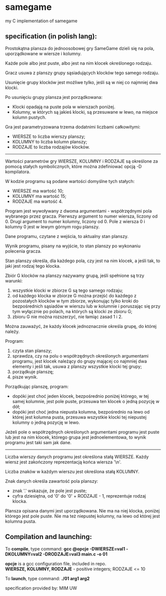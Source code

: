 # samegame
my C implementation of samegame

## specification (in polish lang):
Prostokątna plansza do jednoosobowej gry SameGame dzieli się na pola, uporządkowane w wiersze i kolumny.

Każde pole albo jest puste, albo jest na nim klocek określonego rodzaju.

Gracz usuwa z planszy grupy sąsiadujących klocków tego samego rodzaju.

Usunięcie grupy klocków jest możliwe tylko, jeśli są w niej co najmniej dwa klocki.

Po usunięciu grupy plansza jest porządkowana:
<ul>
<li>Klocki opadają na puste pola w wierszach poniżej.</li>
<li>Kolumny, w których są jakieś klocki, są przesuwane w lewo, na miejsce kolumn pustych.</li>
</ul>

Gra jest parametryzowana trzema dodatnimi liczbami całkowitymi:
<ul>
<li>WIERSZE to liczba wierszy planszy;</li>
<li>KOLUMNY to liczba kolumn planszy;</li>
<li>RODZAJE to liczba rodzajów klocków.</li>
</ul>

-------------------------------------------------------------------

Wartości parametrów gry WIERSZE, KOLUMNY i RODZAJE są określone za pomocą stałych symbolicznych, które można zdefiniować opcją -D kompilatora.

W kodzie programu są podane wartości domyślne tych stałych:
<ul>
<li>WIERSZE ma wartość 10;</li>
<li>KOLUMNY ma wartość 15;</li>
<li>RODZAJE ma wartość 4.</li>
</ul>

Program jest wywoływany z dwoma argumentami - współrzędnymi pola wybranego przez gracza. Pierwszy argument to numer wiersza, liczony od 0. Drugi argument to numer kolumny, liczony od 0. Pole z wiersza 0 i kolumny 0 jest w lewym górnym rogu planszy.

Dane programu, czytane z wejścia, to aktualny stan planszy.

Wynik programu, pisany na wyjście, to stan planszy po wykonaniu polecenia gracza.

Stan planszy określa, dla każdego pola, czy jest na nim klocek, a jeśli tak, to jaki jest rodzaj tego klocka.

Zbiór G klocków na planszy nazywamy grupą, jeśli spełnione są trzy warunki:
<ol>
<li>wszystkie klocki w zbiorze G są tego samego rodzaju;</li>
<li>od każdego klocka w zbiorze G można przejść do każdego z pozostałych klocków w tym zbiorze, wykonując tylko kroki do bezpośrednich sąsiadów w wierszu lub w kolumnie i poruszając się przy tym wyłącznie po polach, na których są klocki ze zbioru G;</li>
<li>zbioru G nie można rozszerzyć, nie łamiąc zasad 1 i 2.</li>
</ol>

Można zauważyć, że każdy klocek jednoznacznie określa grupę, do której należy.

Program:
<ol>
<li>czyta stan planszy;</li>
<li>sprawdza, czy na polu o współrzędnych określonych argumentami programu, jest klocek należący do grupy mającej co najmniej dwa elementy i jeśli tak, usuwa z planszy wszystkie klocki tej grupy;</li>
<li>porządkuje planszę;</li>
<li>pisze wynik.</li>
</ol>

Porządkując planszę, program:
<ul>
<li>dopóki jest choć jeden klocek, bezpośrednio poniżej którego, w tej samej kolumnie, jest pole puste, przesuwa ten klocek o jedną pozycję w dół;</li>
<li>dopóki jest choć jedna niepusta kolumna, bezpośrednio na lewo od której jest kolumna pusta, przesuwa wszystkie klocki tej niepustej kolumny o jedną pozycję w lewo.</li>
</ul>

Jeżeli pole o współrzędnych określonych argumentami programu jest puste lub jest na nim klocek, którego grupa jest jednoelementowa, to wynik programu jest taki sam jak dane.

-------------------------------------------------------------------------------------------

Liczba wierszy danych programu jest określona stałą WIERSZE. Każdy wiersz jest zakończony reprezentacją końca wiersza '\n'.

Liczba znaków w każdym wierszu jest określona stałą KOLUMNY.

Znak danych określa zawartość pola planszy:
<ul>
<li>znak '.' wskazuje, że pole jest puste;</li>
<li>cyfra dziesiętna, od '0' do '0' + RODZAJE - 1, reprezentuje rodzaj klocka.</li>
</ul>

Plansza opisana danymi jest uporządkowana. Nie ma na niej klocka, poniżej którego jest pole puste. Nie ma też niepustej kolumny, na lewo od której jest kolumna pusta.

Compilation and launching:
-------------------------

To **compile**, type command: **gcc @opcje -DWIERSZE=val1 -DKOLUMNY=val2 -DRODZAJE=val3 main.c -o 01**

**opcje** is a gcc configuration file, included in repo.
<br>
**WIERSZE, KOLUMNY, RODZAJE** - positive integers; RODZAJE <= 10

To **launch**, type command: **./01 arg1 arg2**

specification provided by: MIM UW
